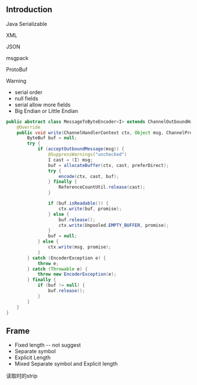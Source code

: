 ## Introduction



Java Serializable


XML


JSON



msgpack


ProtoBuf

> [!WARNING]
> 
> - serial order
> - null fields
> - serial allow more fields
> - Big Endian or Little Endian

```java
public abstract class MessageToByteEncoder<I> extends ChannelOutboundHandlerAdapter {
    @Override
    public void write(ChannelHandlerContext ctx, Object msg, ChannelPromise promise) throws Exception {
        ByteBuf buf = null;
        try {
            if (acceptOutboundMessage(msg)) {
                @SuppressWarnings("unchecked")
                I cast = (I) msg;
                buf = allocateBuffer(ctx, cast, preferDirect);
                try {
                    encode(ctx, cast, buf);
                } finally {
                    ReferenceCountUtil.release(cast);
                }

                if (buf.isReadable()) {
                    ctx.write(buf, promise);
                } else {
                    buf.release();
                    ctx.write(Unpooled.EMPTY_BUFFER, promise);
                }
                buf = null;
            } else {
                ctx.write(msg, promise);
            }
        } catch (EncoderException e) {
            throw e;
        } catch (Throwable e) {
            throw new EncoderException(e);
        } finally {
            if (buf != null) {
                buf.release();
            }
        }
    }
}
```

## Frame

- Fixed length -- not suggest
- Separate symbol
- Explicit Length
- Mixed Separate symbol and Explicit length


读取时的strip

